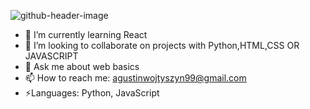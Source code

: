 ![github-header-image](https://github.com/user-attachments/assets/4eb3ceb0-fd4c-4163-bf93-90d34d818b9c)

- 🌱 I’m currently learning React
- 👯 I’m looking to collaborate on projects with Python,HTML,CSS OR JAVASCRIPT
- 💬 Ask me about web basics
- 📫 How to reach me: agustinwojtyszyn99@gmail.com
- ⚡Languages: Python, JavaScript
  



